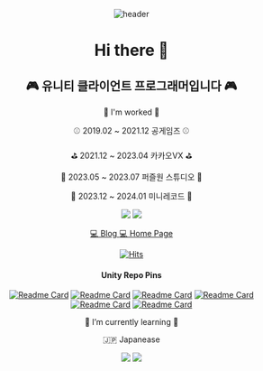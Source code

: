 <div align="center">
  
![header](https://capsule-render.vercel.app/api?type=Waving&color=000033&height=150&section=header&text=seunghus&fontColor=ffffff&fontSize=70&animation=fadeIn)

  # Hi there 👋
## 🎮 유니티 클라이언트 프로그래머입니다 🎮

🏢 I'm worked 🏢

⚾ 2019.02 ~ 2021.12 공게임즈 ⚾

⛳ 2021.12 ~ 2023.04 카카오VX ⛳

🧩 2023.05 ~ 2023.07 퍼즐원 스튜디오 🧩

🎹 2023.12 ~ 2024.01 미니레코드 🎹

<img src="https://img.shields.io/badge/Unity-181717?style=for-the-badge&logo=unity&logoColor=white"> <img src="https://img.shields.io/badge/C Sharp-181717?style=for-the-badge&logo=CSharp&logoColor=white">

[💻 Blog ](https://seunghus.tistory.com/) [💻 Home Page ](https://hanjo92.github.io/)

[![Hits](https://hits.seeyoufarm.com/api/count/incr/badge.svg?url=https%3A%2F%2Fgithub.com%2FHanjo92&count_bg=%2379C83D&title_bg=%23555555&icon=&icon_color=%23E7E7E7&title=hits&edge_flat=false)](https://hits.seeyoufarm.com)

#### Unity Repo Pins
[![Readme Card](https://github-readme-stats.vercel.app/api/pin/?username=Hanjo92&repo=Imposter)](https://github.com/Hanjo92/Imposter)
[![Readme Card](https://github-readme-stats.vercel.app/api/pin/?username=Hanjo92&repo=CopyKaKasi)](https://github.com/Hanjo92/CopyKaKasi)
[![Readme Card](https://github-readme-stats.vercel.app/api/pin/?username=Hanjo92&repo=Physics)](https://github.com/Hanjo92/Physics)
[![Readme Card](https://github-readme-stats.vercel.app/api/pin/?username=Hanjo92&repo=ShaderAndMesh)](https://github.com/Hanjo92/ShaderAndMesh)
[![Readme Card](https://github-readme-stats.vercel.app/api/pin/?username=Hanjo92&repo=ETC)](https://github.com/Hanjo92/ETC)
[![Readme Card](https://github-readme-stats.vercel.app/api/pin/?username=Hanjo92&repo=PiggyBank)](https://github.com/Hanjo92/PiggyBank)

🌱 I’m currently learning 🌱

🇯🇵 Japanease

<img src="https://img.shields.io/badge/Phaser-181717?style=for-the-badge&logoColor=white"> <img src="https://img.shields.io/badge/javascript-181717?style=for-the-badge&logo=javascript&logoColor=white">

<!--![Seunghu's GitHub stats](https://github-readme-stats.vercel.app/api?username=Hanjo92&theme=tokyonight&show_icons=true)-->

</div>
<!--
**Hanjo92/Hanjo92** is a ✨ _special_ ✨ repository because its `README.md` (this file) appears on your GitHub profile.

Here are some ideas to get you started:

- 🔭 I’m currently working on ...
- 🌱 I’m currently learning ...
- 👯 I’m looking to collaborate on ...
- 🤔 I’m looking for help with ...
- 💬 Ask me about ...
- 📫 How to reach me: ...
- 😄 Pronouns: ...
- ⚡ Fun fact: ...
-->
